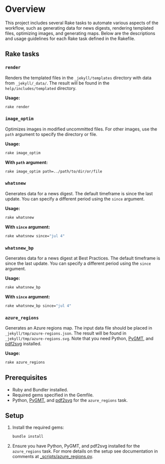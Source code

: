 # Overview

This project includes several Rake tasks to automate various aspects of the workflow, such as generating data for news digests, rendering templated files, optimizing images, and generating maps. Below are the descriptions and usage guidelines for each Rake task defined in the Rakefile.

## Rake tasks

### `render`

Renders the templated files in the `_jekyll/templates` directory with data from `_jekyll/_data/`. The result will be found in the `help/includes/templated` directory.

**Usage:**

```sh
rake render
```

### `image_optim`

Optimizes images in modified uncommitted files. For other images, use the `path` argument to specify the directory or file.

**Usage:**

```sh
rake image_optim
```

**With `path` argument:**

```sh
rake image_optim path=../path/to/dir/or/file
```

### `whatsnew`

Generates data for a news digest. The default timeframe is since the last update. You can specify a different period using the `since` argument.

**Usage:**

```sh
rake whatsnew
```

**With `since` argument:**

```sh
rake whatsnew since="jul 4"
```

### `whatsnew_bp`

Generates data for a news digest at Best Practices. The default timeframe is since the last update. You can specify a different period using the `since` argument.

**Usage:**

```sh
rake whatsnew_bp
```

**With `since` argument:**

```sh
rake whatsnew_bp since="jul 4"
```

### `azure_regions`

Generates an Azure regions map. The input data file should be placed in `_jekyll/tmp/azure-regions.json`. The result will be found in `_jekyll/tmp/azure-regions.svg`. Note that you need Python, [PyGMT](https://www.pygmt.org/latest/install.html), and [pdf2svg](https://formulae.brew.sh/formula/pdf2svg) installed.

**Usage:**

```sh
rake azure_regions
```

## Prerequisites

- Ruby and Bundler installed.
- Required gems specified in the Gemfile.
- Python, [PyGMT](https://www.pygmt.org/latest/install.html), and [pdf2svg](https://formulae.brew.sh/formula/pdf2svg) for the `azure_regions` task.

## Setup

1. Install the required gems:

    ```sh
    bundle install
    ```

2. Ensure you have Python, PyGMT, and pdf2svg installed for the `azure_regions` task. For more details on the setup see documentation in comments at [_scripts/azure_regions.py](_scripts/azure_regions.py).
